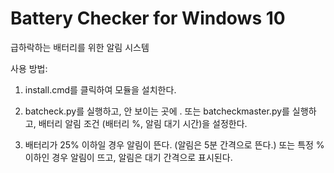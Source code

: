 # Battery Checker for Windows 10
급하락하는 배터리를 위한 알림 시스템

사용 방법:

1. install.cmd를 클릭하여 모듈을 설치한다.

2. batcheck.py를 실행하고, 안 보이는 곳에 . 또는 batcheckmaster.py를 실행하고, 배터리 알림 조건 (배터리 %, 알림 대기 시간)을 설정한다.

3. 배터리가 25% 이하일 경우 알림이 뜬다. (알림은 5분 간격으로 뜬다.) 또는 특정 % 이하인 경우 알림이 뜨고, 알림은 대기 간격으로 표시된다.
